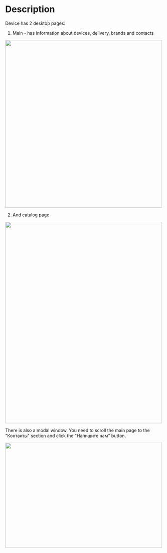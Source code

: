 # Description

Device has 2 desktop pages:

1) Main - has information about devices, delivery, brands and contacts

<img src="https://user-images.githubusercontent.com/45073400/192758627-3ec06f37-dcc7-4394-aa93-8bc44a483f43.png" width="500" height="532">

2) And catalog page

<img src="https://user-images.githubusercontent.com/45073400/192759770-68096d7f-7663-4d1b-bf82-5df61dd2aeff.png" width="500" height="639">

There is also a modal window. You need to scroll the main page to the "Контакты" section and click the "Напишите нам" button.

<img src="https://user-images.githubusercontent.com/45073400/192760106-de0fbb70-5d61-4bec-a6a5-fa383c3405ee.png" width="500" height="333">
